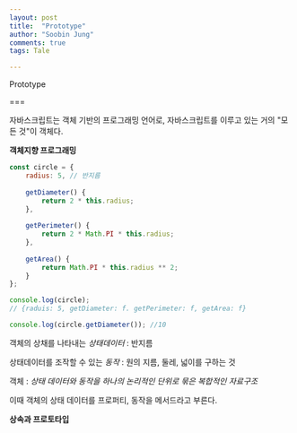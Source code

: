 ```yaml
---
layout: post
title:  "Prototype"
author: "Soobin Jung"
comments: true
tags: Tale

---
```


Prototype

===

자바스크립트는 객체 기반의 프로그래밍 언어로, 자바스크립트를 이루고 있는 거의 "모든 것"이 객체다. 

**객체지향 프로그래밍**	

```javascript
const circle = {
	radius: 5, // 반지름
	
	getDiameter() {
		return 2 * this.radius;
	},
	
	getPerimeter() {
		return 2 * Math.PI * this.radius;
	},
	
	getArea() {
		return Math.PI * this.radius ** 2;
	}
};

console.log(circle);
// {raduis: 5, getDiameter: f. getPerimeter: f, getArea: f}

console.log(circle.getDiameter()); //10
```

객체의 상채를 나타내는 _상태데이터_  : 반지름 

상태데이터를 조작할 수 있는 _동작_  : 원의 지름, 둘레, 넓이를 구하는 것

객체 : _상태 데이터와 동작을 하나의 논리적인 단위로 묶은 복합적인 자료구조_

이때 객체의 상태 데이터를 프로퍼티, 동작을 메서드라고 부른다. 



**상속과 프로토타입**

